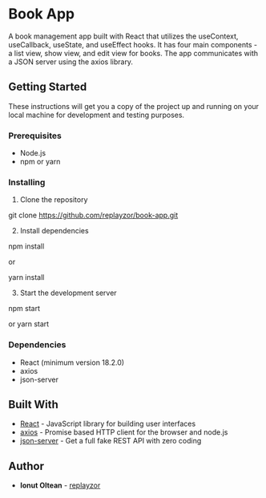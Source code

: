 # Book App

A book management app built with React that utilizes the useContext, useCallback, useState, and useEffect hooks. It has four main components - a list view, show view, and edit view for books. The app communicates with a JSON server using the axios library.

## Getting Started

These instructions will get you a copy of the project up and running on your local machine for development and testing purposes.

### Prerequisites

- Node.js
- npm or yarn

### Installing

1. Clone the repository

git clone https://github.com/replayzor/book-app.git

2. Install dependencies

npm install

or


yarn install


3. Start the development server

npm start

or
yarn start

### Dependencies

- React (minimum version 18.2.0)
- axios
- json-server

## Built With

- [React](https://reactjs.org/) - JavaScript library for building user interfaces
- [axios](https://github.com/axios/axios) - Promise based HTTP client for the browser and node.js
- [json-server](https://github.com/typicode/json-server) - Get a full fake REST API with zero coding

## Author

- **Ionut Oltean** - [replayzor](https://github.com/replayzor)
